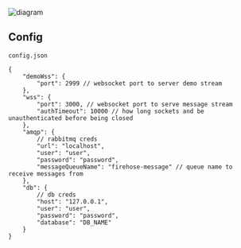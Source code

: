 ![diagram](https://github.com/2547techno/firehose-node/assets/109011672/f5a4b51d-86ac-42e6-9ca0-a5ad460805f4)

## Config

`config.json`

```jsonc
{
    "demoWss": {
        "port": 2999 // websocket port to server demo stream
    },
    "wss": {
        "port": 3000, // websocket port to serve message stream
        "authTimeout": 10000 // how long sockets and be unauthenticated before being closed
    },
    "amqp": {
        // rabbitmq creds
        "url": "localhost",
        "user": "user",
        "password": "password",
        "messageQueueName": "firehose-message" // queue name to receive messages from
    },
    "db": {
        // db creds
        "host": "127.0.0.1",
        "user": "user",
        "password": "password",
        "database": "DB_NAME"
    }
}
```
